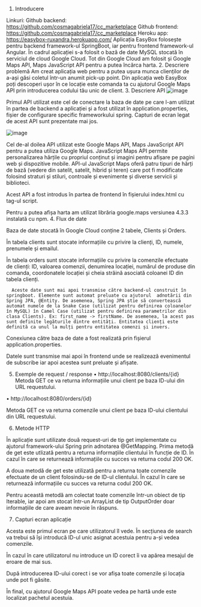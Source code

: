 1.	Introducere
	
Linkuri: 
Github backend: https://github.com/cosmagabriela17/cc_marketplace
Github frontend: https://github.com/cosmagabriela17/cc_marketplace
Heroku app: https://easybox-ruxandra.herokuapp.com/
Aplicația EasyBox folosește pentru backend framework-ul SpringBoot, iar pentru frontend framework-ul Angular. În cadrul aplicației s-a folosit o bază de date MySQL stocată în serviciul de cloud Google Cloud. Tot din Google Cloud am folosit și Google Maps API, Maps JavaScript API pentru a putea încărca harta. 
2.	Descriere problemă 
Am creat aplicația web pentru a putea ușura munca clienților de a-ași găsi coletul într-un anumit pick-up point. Din aplicația web EasyBox poți descoperi ușor în ce locație este comanda ta cu ajutorul Google Maps API prin introducerea codului tău unic de client. 
3.	Descriere API 
 ![image](https://user-images.githubusercontent.com/56314118/168478771-3941960f-c5e5-4b91-b7ad-f404d32f966e.png)

Primul API utilizat este cel de conectare la baza de date pe care l-am utilizat în partea de backend a aplicației și a fost utilizat în application.properties, fișier de configurare specific frameworkului spring. Capturi de ecran legat de acest API sunt prezentate mai jos.

 ![image](https://user-images.githubusercontent.com/56314118/168478781-9b1355ef-8e54-4507-b830-86c440955149.png)

Cel de-al doilea API utilizat este Google Maps API, Maps JavaScript API pentru a putea utiliza Google Maps. 
JavaScript Maps API permite personalizarea hărțile cu propriul conținut și imagini pentru afișare pe pagini web și dispozitive mobile. API-ul JavaScript Maps oferă patru tipuri de hărți de bază (vedere din satelit, satelit, hibrid și teren) care pot fi modificate folosind straturi și stiluri, controale și evenimente și diverse servicii și biblioteci.

Acest API a fost introdus în partea de frontend în fișierului index.html cu tag-ul script. 
 
Pentru a putea afișa harta am utilizat librăria google.maps versiunea 4.3.3 instalată cu npm.
4.	Flux de date 

Baza de date stocată în Google Cloud conține 2 tabele, Clients și Orders.

În tabela clients sunt stocate informațiile cu privire la clienți, ID, numele, prenumele și emailul.
 

În tabela orders sunt stocate informațiile cu privire la comenzile efectuate de clienți: ID, valoarea comenzii, denumirea locației, numărul de produse din comanda, coordonatele locației și cheia străină asociată coloanei ID din tabela clienți.

 
      Aceste date sunt mai apoi transmise către backend-ul construit în springboot. Elemente sunt automat preluate cu ajutorul  adnotării din Spring JPA, @Entity. De asemenea, Spring JPA știe să convertească automat numele de la Snake Case (utilizat pentru definirea coloanelor în MySQL) în Camel Case (utilizat pentru definirea parametrilor din clasa Clients). Ex: first_name -> firstName. De asemenea, la acest pas sunt definite legăturile dintre entități. Entitatea clienți este definită ca unul la mulți pentru entitatea comenzi și invers.
 

 
Conexiunea către baza de date a fost realizată prin fișierul application.properties. 
 

Datele sunt transmise mai apoi în frontend unde se realizează evenimentul de subscribe iar apoi acestea sunt preluate și afișate.
 
5.	Exemple de request / response
•	http://localhost:8080/clients/{id}
Metoda GET ce va returna informațiile unui client pe baza ID-ului din URL requestului.
 
•	http://localhost:8080/orders/{id}



Metoda GET ce va returna comenzile unui client pe baza ID-ului clientului din URL requestului.
 
6.	Metode HTTP
  
În aplicație sunt utilizate două request-uri de tip get implementate cu ajutorul framework-ului Spring prin adnotarea @GetMapping.
Prima metodă de get este utlizată pentru a returna informațiile clientului în funcție de ID. În cazul în care se returnează informațiile cu succes va returna codul 200 OK.
 

A doua metodă de get este utilizată pentru a returna toate comenzile efectuate de un client folosindu-se de ID-ul clientului. În cazul în care se returnează informațiile cu succes va returna codul 200 OK.
 

Pentru această metodă am colectat toate comenzile într-un obiect de tip Iterable, iar apoi am stocat într-un ArrayList de tip OutputOrder doar informațiile de care aveam nevoie în răspuns. 

7. Capturi ecran aplicație 


 

Acesta este primul ecran pe care utilizatorul îl vede. În secțiunea de search va trebui să își introducă ID-ul unic asignat acestuia pentru a-și vedea comenzile.

 
În cazul în care utilizatorul nu introduce un ID corect îi va apărea mesajul de eroare de mai sus.
 
După introducerea ID-ului corect i se vor afișa toate comenzile și locația unde pot fi găsite.
 
În final, cu ajutorul Google Maps API poate vedea pe hartă unde este localizat pachetul acestuia.


